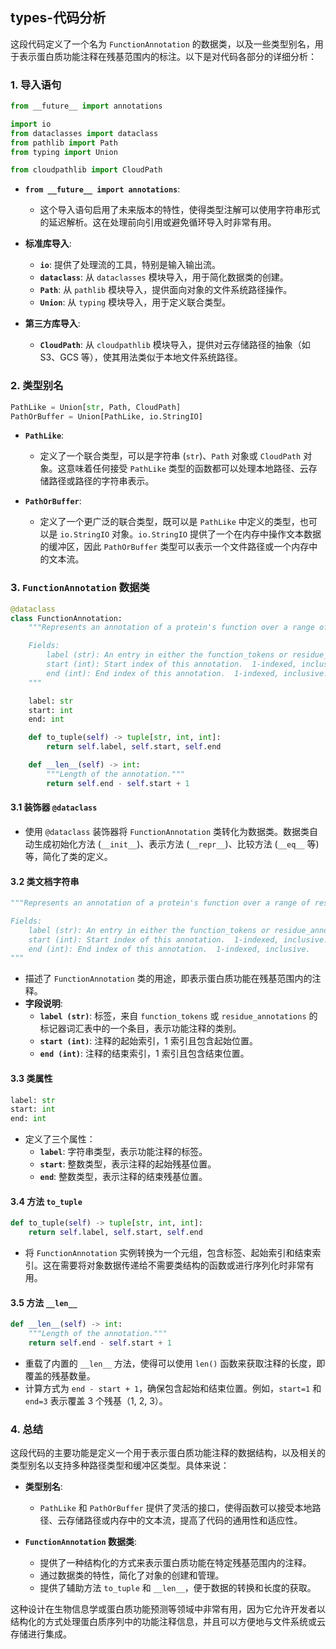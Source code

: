 ## types-代码分析
这段代码定义了一个名为 `FunctionAnnotation` 的数据类，以及一些类型别名，用于表示蛋白质功能注释在残基范围内的标注。以下是对代码各部分的详细分析：

### 1. 导入语句

```python
from __future__ import annotations

import io
from dataclasses import dataclass
from pathlib import Path
from typing import Union

from cloudpathlib import CloudPath
```

- **`from __future__ import annotations`**:
  - 这个导入语句启用了未来版本的特性，使得类型注解可以使用字符串形式的延迟解析。这在处理前向引用或避免循环导入时非常有用。

- **标准库导入**:
  - **`io`**: 提供了处理流的工具，特别是输入输出流。
  - **`dataclass`**: 从 `dataclasses` 模块导入，用于简化数据类的创建。
  - **`Path`**: 从 `pathlib` 模块导入，提供面向对象的文件系统路径操作。
  - **`Union`**: 从 `typing` 模块导入，用于定义联合类型。

- **第三方库导入**:
  - **`CloudPath`**: 从 `cloudpathlib` 模块导入，提供对云存储路径的抽象（如 S3、GCS 等），使其用法类似于本地文件系统路径。

### 2. 类型别名

```python
PathLike = Union[str, Path, CloudPath]
PathOrBuffer = Union[PathLike, io.StringIO]
```

- **`PathLike`**:
  - 定义了一个联合类型，可以是字符串 (`str`)、`Path` 对象或 `CloudPath` 对象。这意味着任何接受 `PathLike` 类型的函数都可以处理本地路径、云存储路径或路径的字符串表示。

- **`PathOrBuffer`**:
  - 定义了一个更广泛的联合类型，既可以是 `PathLike` 中定义的类型，也可以是 `io.StringIO` 对象。`io.StringIO` 提供了一个在内存中操作文本数据的缓冲区，因此 `PathOrBuffer` 类型可以表示一个文件路径或一个内存中的文本流。

### 3. `FunctionAnnotation` 数据类

```python
@dataclass
class FunctionAnnotation:
    """Represents an annotation of a protein's function over a range of residues.

    Fields:
        label (str): An entry in either the function_tokens or residue_annotations tokenizer vocabs
        start (int): Start index of this annotation.  1-indexed, inclusive.
        end (int): End index of this annotation.  1-indexed, inclusive.
    """

    label: str
    start: int
    end: int

    def to_tuple(self) -> tuple[str, int, int]:
        return self.label, self.start, self.end

    def __len__(self) -> int:
        """Length of the annotation."""
        return self.end - self.start + 1
```

#### 3.1 装饰器 `@dataclass`

- 使用 `@dataclass` 装饰器将 `FunctionAnnotation` 类转化为数据类。数据类自动生成初始化方法 (`__init__`)、表示方法 (`__repr__`)、比较方法 (`__eq__` 等) 等，简化了类的定义。

#### 3.2 类文档字符串

```python
"""Represents an annotation of a protein's function over a range of residues.

Fields:
    label (str): An entry in either the function_tokens or residue_annotations tokenizer vocabs
    start (int): Start index of this annotation.  1-indexed, inclusive.
    end (int): End index of this annotation.  1-indexed, inclusive.
"""
```

- 描述了 `FunctionAnnotation` 类的用途，即表示蛋白质功能在残基范围内的注释。
- **字段说明**:
  - **`label (str)`**: 标签，来自 `function_tokens` 或 `residue_annotations` 的标记器词汇表中的一个条目，表示功能注释的类别。
  - **`start (int)`**: 注释的起始索引，1 索引且包含起始位置。
  - **`end (int)`**: 注释的结束索引，1 索引且包含结束位置。

#### 3.3 类属性

```python
label: str
start: int
end: int
```

- 定义了三个属性：
  - **`label`**: 字符串类型，表示功能注释的标签。
  - **`start`**: 整数类型，表示注释的起始残基位置。
  - **`end`**: 整数类型，表示注释的结束残基位置。

#### 3.4 方法 `to_tuple`

```python
def to_tuple(self) -> tuple[str, int, int]:
    return self.label, self.start, self.end
```

- 将 `FunctionAnnotation` 实例转换为一个元组，包含标签、起始索引和结束索引。这在需要将对象数据传递给不需要类结构的函数或进行序列化时非常有用。

#### 3.5 方法 `__len__`

```python
def __len__(self) -> int:
    """Length of the annotation."""
    return self.end - self.start + 1
```

- 重载了内置的 `__len__` 方法，使得可以使用 `len()` 函数来获取注释的长度，即覆盖的残基数量。
- 计算方式为 `end - start + 1`，确保包含起始和结束位置。例如，`start=1` 和 `end=3` 表示覆盖 3 个残基（1, 2, 3）。

### 4. 总结

这段代码的主要功能是定义一个用于表示蛋白质功能注释的数据结构，以及相关的类型别名以支持多种路径类型和缓冲区类型。具体来说：

- **类型别名**:
  - `PathLike` 和 `PathOrBuffer` 提供了灵活的接口，使得函数可以接受本地路径、云存储路径或内存中的文本流，提高了代码的通用性和适应性。

- **`FunctionAnnotation` 数据类**:
  - 提供了一种结构化的方式来表示蛋白质功能在特定残基范围内的注释。
  - 通过数据类的特性，简化了对象的创建和管理。
  - 提供了辅助方法 `to_tuple` 和 `__len__`，便于数据的转换和长度的获取。

这种设计在生物信息学或蛋白质功能预测等领域中非常有用，因为它允许开发者以结构化的方式处理蛋白质序列中的功能注释信息，并且可以方便地与文件系统或云存储进行集成。

